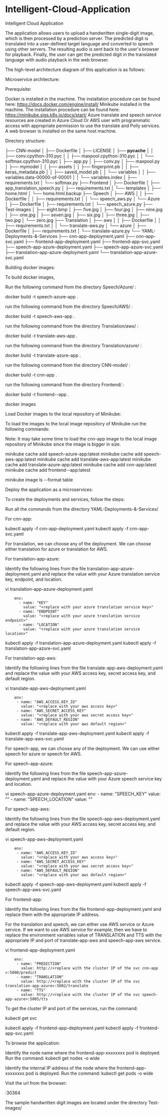 # Intelligent-Cloud-Application
Intelligent Cloud Application

The application allows users to upload a handwritten single-digit image, which is then processed by a prediction server. The predicted digit is translated into a user-defined target language and converted to speech using other servers. The resulting audio is sent back to the user's browser for playback. Finally, the user can get the predicted digit in the translated language with audio playback in the web browser. 

The high-level architecture diagram of this application is as follows:





















Microservice architecture:





Prerequisite:

Docker is installed in the machine. The installation procedure can be found here: https://docs.docker.com/engine/install/ 
Minikube installed in the machine. The installation procedure can be found here: https://minikube.sigs.k8s.io/docs/start/ 
Azure translate and speech service resources are created in Azure Cloud
Or AWS user with programmatic access with appropriate permission to use the translate and Polly services.
A web browser is installed on the same host machine.

Directory structure:

├── CNN-model
│   ├── Dockerfile
│   ├── LICENSE
│   ├── __pycache__
│   │   ├── conv.cpython-310.pyc
│   │   ├── maxpool.cpython-310.pyc
│   │   └── softmax.cpython-310.pyc
│   ├── app.py
│   ├── conv.py
│   ├── maxpool.py
│   ├── mymodel
│   │   ├── assets
│   │   ├── fingerprint.pb
│   │   ├── keras_metadata.pb
│   │   ├── saved_model.pb
│   │   └── variables
│   │       ├── variables.data-00000-of-00001
│   │       └── variables.index
│   ├── requirements.txt
│   └── softmax.py
├── Frontend
│   ├── Dockerfile
│   ├── app_translation_speech.py
│   ├── requirements.txt
│   └── templates
│       ├── home.html
│       └── home.html.backup
├── Speech
│   ├── AWS
│   │   ├── Dockerfile
│   │   ├── requirements.txt
│   │   └── speech_aws.py
│   └── Azure
│       ├── Dockerfile
│       ├── requirements.txt
│       └── speech_azure.py
├── Test-images
│   ├── eight.bmp
│   ├── five.jpg
│   ├── four.jpg
│   ├── nine.jpg
│   ├── one.jpg
│   ├── seven.jpg
│   ├── six.jpg
│   ├── three.jpg
│   ├── two.jpg
│   └── zero.jpg
├── Translation
│   ├── aws
│   │   ├── Dockerfile
│   │   ├── requirements.txt
│   │   └── translate-aws.py
│   └── azure
│       ├── Dockerfile
│       ├── requirements.txt
│       └── translate-azure.py
└── YAML-Deployments-&-Services
    ├── cnn-app-deployment.yaml
    ├── cnn-app-svc.yaml
    ├── frontend-app-deployment.yaml
    ├── frontend-app-svc.yaml
    ├── speech-app-azure-deployment.yaml
    ├── speech-app-azure-svc.yaml
    ├── translation-app-azure-deployment.yaml
    └── translation-app-azure-svc.yaml



Building docker images:

To build docker images, 

Run the following command from the directory Speech/Azure/ :

docker build -t speech-azure-app .

run the following command from the directory Speech/AWS/ :

docker build -t speech-aws-app .

run the following command from the directory Translation/aws/ :

docker build -t translate-aws-app .

run the following command from the directory Translation/azure/ :

docker build -t translate-azure-app .

run the following command from the directory CNN-model/ :

docker build -t cnn-app .

run the following command from the directory Frontend/ :

docker build -t frontend--app .


docker images

Load Docker images to the local repository of Minikube:

To load the images to the local image repository of Minikube run the following commands:

Note: It may take some time to load the cnn-app image to the local image repository of Minikube since the image is bigger in size.


minikube cache add speech-azure-app:latest
minikube cache add speech-aws-app:latest
minikube cache add translate-aws-app:latest
minikube cache add translate-azure-app:latest
minikube cache add cnn-app:latest 
minikube cache add frontend--app:latest

minikube image ls --format table



Deploy the application as a microservices:

To create the deployments and services, follow the steps:

Run all the commands from the directory YAML-Deployments-&-Services/

For cnn-app: 

kubectl apply -f cnn-app-deployment.yaml
kubectl apply -f cnn-app-svc.yaml

For translation, we can choose any of the deployment. We can choose either translation for azure or translation for AWS.


For translation-app-azure:

Identify the following lines from the file translation-app-azure-deployment.yaml and replace the value with your Azure translation service key, endpoint, and location.

vi translation-app-azure-deployment.yaml

        env:
          - name: "KEY"
            value: "<replace with your azure translation service key>"
          - name: "ENDPOINT"
            value: "<replace with your azure translation service endpoint>"
          - name: "LOCATION"
            value: "<replace with your azure translation service location>"

kubectl apply -f  translation-app-azure-deployment.yaml
kubectl apply -f translation-app-azure-svc.yaml


For translation-app-aws:

Identify the following lines from the file translate-app-aws-deployment.yaml and replace the value with your AWS access key, secret access key, and default region.

vi translate-app-aws-deployment.yaml

   
        env:
         - name: "AWS_ACCESS_KEY_ID"
           value: "<replace with your aws access key>"
         - name: "AWS_SECRET_ACCESS_KEY"
           value: "<replace with your aws secret access key>"
         - name: "AWS_DEFAULT_REGION"
           value: "<replace with your aws default region>"


kubectl apply -f translate-app-aws-deployment.yaml
kubectl apply -f translate-app-aws-svc.yaml



For speech-app, we can choose any of the deployment. We can use either speech for azure or speech for AWS.


For speech-app-azure:

Identify the following lines from the file speech-app-azure-deployment.yaml and replace the value with your Azure speech service key and location.

vi speech-app-azure-deployment.yaml
        env:
         - name: "SPEECH_KEY"
           value: "<replace with your azure speech service for speech key>"
         - name: "SPEECH_LOCATION"
           value: "<replace with your azure speech service for speech location>"


For speech-app-aws:

Identify the following lines from the file speech-app-aws-deployment.yaml and replace the value with your AWS access key, secret access key, and default region.

vi speech-app-aws-deployment.yaml

   
        env:
         - name: "AWS_ACCESS_KEY_ID"
           value: "<replace with your aws access key>"
         - name: "AWS_SECRET_ACCESS_KEY"
           value: "<replace with your aws secret access key>"
         - name: "AWS_DEFAULT_REGION"
           value: "<replace with your aws default region>"


kubectl apply -f speech-app-aws-deployment.yaml
kubectl apply -f speech-app-aws-svc.yaml



For frontend-app:

Identify the following lines from the file frontend-app-deployment.yaml and replace them with the appropriate IP address.

For the translation and speech, we can either use AWS service or Azure service. If we want to use AWS service for example, then we have to replace the environment variables value of TRANSLATION and TTS with the appropriate IP and port of translate-app-aws and speech-app-aws service. 


vi frontend-app-deployment.yaml

        env:
         - name: "PREDICTION"
           value: http://<replace with the cluster IP of the svc cnn-app >:5000/predict
         - name: "TRANSLATION"
           value: http://<replace with the cluster IP of the svc translation-app-azure>:5002/translate
         - name: "TTS"
           value: http://<replace with the cluster IP of the svc speech-app-azure>:5005/tts



To get the cluster IP and port of the services, run the command:

kubectl get svc


kubectl apply -f  frontend-app-deployment.yaml
kubectl apply -f frontend-app-svc.yaml



To browse the application:


Identify the node name where the frontend-app-xxxxxxxx pod is deployed.
Run the command: kubectl get nodes -o wide

Identify the internal IP address of the node where the frontend-app-xxxxxxxx pod is deployed.
Run the command: kubectl get pods -o wide



Visit the url from the browser:

<Replace with the internal IP address of the node >:30364

The sample handwritten digit images are located under the directory Test-images/






